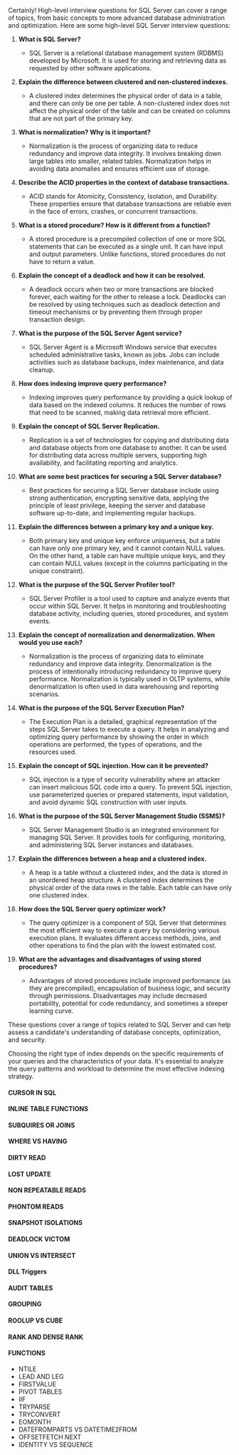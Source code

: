 Certainly! High-level interview questions for SQL Server can cover a range of topics, from basic concepts to more advanced database administration and optimization. Here are some high-level SQL Server interview questions:

1. **What is SQL Server?**
   - SQL Server is a relational database management system (RDBMS) developed by Microsoft. It is used for storing and retrieving data as requested by other software applications.

2. **Explain the difference between clustered and non-clustered indexes.**
   - A clustered index determines the physical order of data in a table, and there can only be one per table. A non-clustered index does not affect the physical order of the table and can be created on columns that are not part of the primary key.

3. **What is normalization? Why is it important?**
   - Normalization is the process of organizing data to reduce redundancy and improve data integrity. It involves breaking down large tables into smaller, related tables. Normalization helps in avoiding data anomalies and ensures efficient use of storage.

4. **Describe the ACID properties in the context of database transactions.**
   - ACID stands for Atomicity, Consistency, Isolation, and Durability. These properties ensure that database transactions are reliable even in the face of errors, crashes, or concurrent transactions.

5. **What is a stored procedure? How is it different from a function?**
   - A stored procedure is a precompiled collection of one or more SQL statements that can be executed as a single unit. It can have input and output parameters. Unlike functions, stored procedures do not have to return a value.

6. **Explain the concept of a deadlock and how it can be resolved.**
   - A deadlock occurs when two or more transactions are blocked forever, each waiting for the other to release a lock. Deadlocks can be resolved by using techniques such as deadlock detection and timeout mechanisms or by preventing them through proper transaction design.

7. **What is the purpose of the SQL Server Agent service?**
   - SQL Server Agent is a Microsoft Windows service that executes scheduled administrative tasks, known as jobs. Jobs can include activities such as database backups, index maintenance, and data cleanup.

8. **How does indexing improve query performance?**
   - Indexing improves query performance by providing a quick lookup of data based on the indexed columns. It reduces the number of rows that need to be scanned, making data retrieval more efficient.

9. **Explain the concept of SQL Server Replication.**
   - Replication is a set of technologies for copying and distributing data and database objects from one database to another. It can be used for distributing data across multiple servers, supporting high availability, and facilitating reporting and analytics.

10. **What are some best practices for securing a SQL Server database?**
    - Best practices for securing a SQL Server database include using strong authentication, encrypting sensitive data, applying the principle of least privilege, keeping the server and database software up-to-date, and implementing regular backups.

11. **Explain the differences between a primary key and a unique key.**
    - Both primary key and unique key enforce uniqueness, but a table can have only one primary key, and it cannot contain NULL values. On the other hand, a table can have multiple unique keys, and they can contain NULL values (except in the columns participating in the unique constraint).

12. **What is the purpose of the SQL Server Profiler tool?**
    - SQL Server Profiler is a tool used to capture and analyze events that occur within SQL Server. It helps in monitoring and troubleshooting database activity, including queries, stored procedures, and system events.

13. **Explain the concept of normalization and denormalization. When would you use each?**
    - Normalization is the process of organizing data to eliminate redundancy and improve data integrity. Denormalization is the process of intentionally introducing redundancy to improve query performance. Normalization is typically used in OLTP systems, while denormalization is often used in data warehousing and reporting scenarios.

14. **What is the purpose of the SQL Server Execution Plan?**
    - The Execution Plan is a detailed, graphical representation of the steps SQL Server takes to execute a query. It helps in analyzing and optimizing query performance by showing the order in which operations are performed, the types of operations, and the resources used.

15. **Explain the concept of SQL injection. How can it be prevented?**
    - SQL injection is a type of security vulnerability where an attacker can insert malicious SQL code into a query. To prevent SQL injection, use parameterized queries or prepared statements, input validation, and avoid dynamic SQL construction with user inputs.

16. **What is the purpose of the SQL Server Management Studio (SSMS)?**
    - SQL Server Management Studio is an integrated environment for managing SQL Server. It provides tools for configuring, monitoring, and administering SQL Server instances and databases.

17. **Explain the differences between a heap and a clustered index.**
    - A heap is a table without a clustered index, and the data is stored in an unordered heap structure. A clustered index determines the physical order of the data rows in the table. Each table can have only one clustered index.

18. **How does the SQL Server query optimizer work?**
    - The query optimizer is a component of SQL Server that determines the most efficient way to execute a query by considering various execution plans. It evaluates different access methods, joins, and other operations to find the plan with the lowest estimated cost.

19. **What are the advantages and disadvantages of using stored procedures?**
    - Advantages of stored procedures include improved performance (as they are precompiled), encapsulation of business logic, and security through permissions. Disadvantages may include decreased portability, potential for code redundancy, and sometimes a steeper learning curve.


These questions cover a range of topics related to SQL Server and can help assess a candidate's understanding of database concepts, optimization, and security.

Choosing the right type of index depends on the specific requirements of your queries and the characteristics of your data. It's essential to analyze the query patterns and workload to determine the most effective indexing strategy.

#### CURSOR IN SQL
#### INLINE TABLE FUNCTIONS

#### SUBQUIRES OR JOINS

#### WHERE VS HAVING
#### DIRTY READ
#### LOST UPDATE
#### NON REPEATABLE READS
#### PHONTOM READS
#### SNAPSHOT ISOLATIONS
#### DEADLOCK VICTOM
#### UNION VS INTERSECT
#### DLL Triggers
#### AUDIT TABLES
#### GROUPING
#### ROOLUP VS CUBE
#### RANK AND DENSE RANK
#### FUNCTIONS
- NTILE
- LEAD AND LEG
- FIRSTVALUE
- PIVOT TABLES
- IIF
- TRYPARSE
- TRYCONVERT
- EOMONTH
- DATEFROMPARTS VS DATETIME2FROM
- OFFSETFETCH NEXT
- IDENTITY VS SEQUENCE

